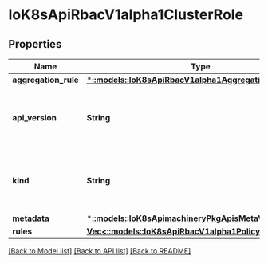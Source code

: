 # IoK8sApiRbacV1alpha1ClusterRole

## Properties
Name | Type | Description | Notes
------------ | ------------- | ------------- | -------------
**aggregation_rule** | [***::models::IoK8sApiRbacV1alpha1AggregationRule**](io.k8s.api.rbac.v1alpha1.AggregationRule.md) |  | [optional] 
**api_version** | **String** | APIVersion defines the versioned schema of this representation of an object. Servers should convert recognized schemas to the latest internal value, and may reject unrecognized values. More info: https://git.k8s.io/community/contributors/devel/api-conventions.md#resources | [optional] 
**kind** | **String** | Kind is a string value representing the REST resource this object represents. Servers may infer this from the endpoint the client submits requests to. Cannot be updated. In CamelCase. More info: https://git.k8s.io/community/contributors/devel/api-conventions.md#types-kinds | [optional] 
**metadata** | [***::models::IoK8sApimachineryPkgApisMetaV1ObjectMeta**](io.k8s.apimachinery.pkg.apis.meta.v1.ObjectMeta.md) |  | [optional] 
**rules** | [**Vec<::models::IoK8sApiRbacV1alpha1PolicyRule>**](io.k8s.api.rbac.v1alpha1.PolicyRule.md) | Rules holds all the PolicyRules for this ClusterRole | 

[[Back to Model list]](../README.md#documentation-for-models) [[Back to API list]](../README.md#documentation-for-api-endpoints) [[Back to README]](../README.md)


